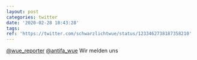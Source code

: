 ```yaml
---
layout: post
categories: twitter
date: '2020-02-28 18:43:28'
tags: 
ref: 'https://twitter.com/schwarzlichtwue/status/1233462738187358210'
---
```

[@wue_reporter](https://twitter.com/wue_reporter) [@antifa_wue](https://twitter.com/antifa_wue) Wir melden uns